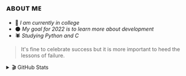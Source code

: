 ## ᴀʙᴏᴜᴛ ᴍᴇ

- 📓 _I am currently in college_
- 🌑 _My goal for 2022 is to learn more about development_
- 🕷️ _Studying Python and C_

>It's fine to celebrate success but it is more important to heed the lessons of failure.

<details>
  
  <summary>🎬 GitHub Stats</summary>
  <img align="left" alt="ixdarlan's GitHub Stats" src="https://github-readme-stats.vercel.app/api?username=ixdarlan&show_icons=true&hide_border=false&title_color=ff652f&icon_color=FFE400&bg_color=09131B&text_color=ffffff&border_color=0c1a25" />

</details> 
